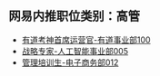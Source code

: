## 网易内推职位类别：高管
- [有道考神首席运营官-有道事业部100](http://bole.netease.com/position/h5/detail.do?id=8707&rcode=D1O21582aT)
- [战略专家-人工智能事业部005](http://bole.netease.com/position/h5/detail.do?id=6777&rcode=D1O21582aT)
- [管理培训生-电子商务部012](http://bole.netease.com/position/h5/detail.do?id=6417&rcode=D1O21582aT)
